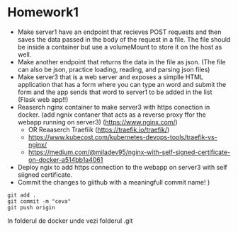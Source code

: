 # Homework1

- Make server1 have an endpoint that recieves POST requests and then saves the data passed in the body of the request in a file. The file should be inside a container but use a volumeMount to store it on the host as well.
- Make another endpoint that returns the data in the file as json. (The file can also be json, practice loading, reading, and parsing json files)
- Make server3 that is a web server and exposes a simplle HTML application that has a form where you can type an word and submit the form and the app sends that word to server1 to be added in the list (Flask web app!!) 
- Reaserch nginx container to make server3 with https conection in docker. (add ngnix contaner that acts as a reverse proxy ffor the webapp running on server3) (https://www.nginx.com/)
  - OR Reaaserch Traefiik (https://traefik.io/traefik/)
  - https://www.kubecost.com/kubernetes-devops-tools/traefik-vs-nginx/
  - https://medium.com/@miladev95/nginx-with-self-signed-certificate-on-docker-a514bb1a4061
- Deploy ngix to add https connection to the webapp on server3 with self siigned certificate.
- Commit the changes to giithub with a meaningfull commit name! )
```
git add .
git commit -m "ceva"
git push origin
```
In folderul de docker unde vezi folderul .git